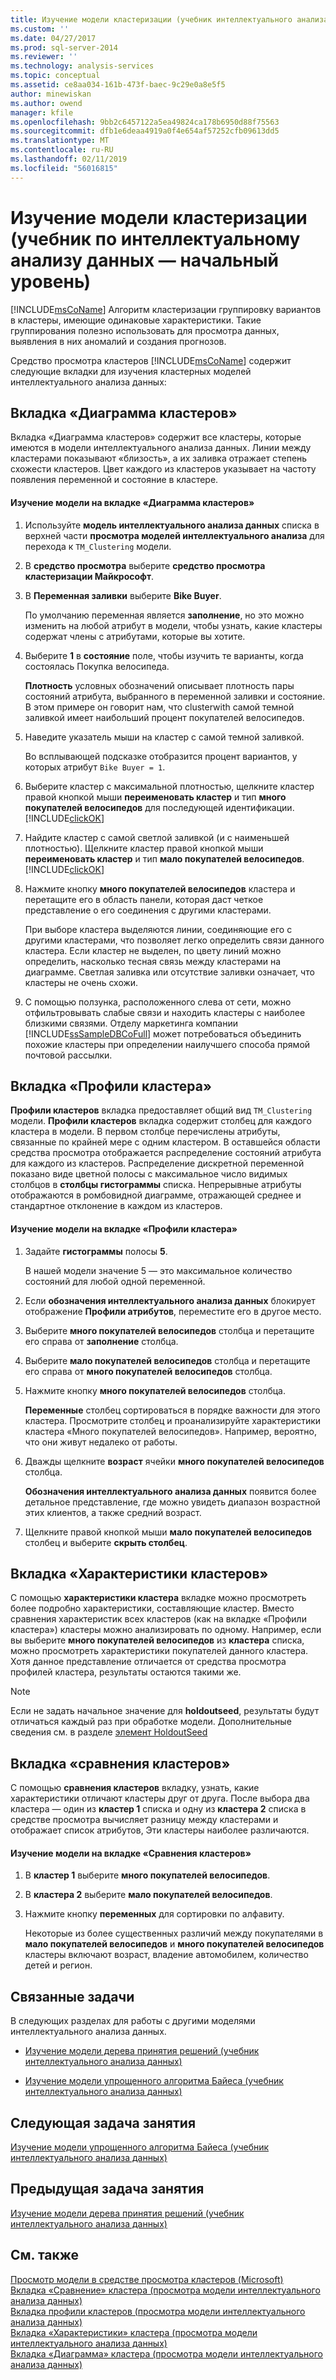 ```yaml
---
title: Изучение модели кластеризации (учебник интеллектуального анализа данных) | Документация Майкрософт
ms.custom: ''
ms.date: 04/27/2017
ms.prod: sql-server-2014
ms.reviewer: ''
ms.technology: analysis-services
ms.topic: conceptual
ms.assetid: ce8aa034-161b-473f-baec-9c29e0a8e5f5
author: minewiskan
ms.author: owend
manager: kfile
ms.openlocfilehash: 9bb2c6457122a5ea49824ca178b6950d88f75563
ms.sourcegitcommit: dfb1e6deaa4919a0f4e654af57252cfb09613dd5
ms.translationtype: MT
ms.contentlocale: ru-RU
ms.lasthandoff: 02/11/2019
ms.locfileid: "56016815"
---
```

# <a name="exploring-the-clustering-model-basic-data-mining-tutorial"></a>Изучение модели кластеризации (учебник по интеллектуальному анализу данных — начальный уровень)
  [!INCLUDE[msCoName](../includes/msconame-md.md)] Алгоритм кластеризации группировку вариантов в кластеры, имеющие одинаковые характеристики. Такие группирования полезно использовать для просмотра данных, выявления в них аномалий и создания прогнозов.  
  
 Средство просмотра кластеров [!INCLUDE[msCoName](../includes/msconame-md.md)] содержит следующие вкладки для изучения кластерных моделей интеллектуального анализа данных:  
  

  
##  <a name="ClusterDiagramTab"></a> Вкладка «Диаграмма кластеров»  
 Вкладка «Диаграмма кластеров» содержит все кластеры, которые имеются в модели интеллектуального анализа данных. Линии между кластерами показывают «близость», а их заливка отражает степень схожести кластеров. Цвет каждого из кластеров указывает на частоту появления переменной и состояние в кластере.  
  
#### <a name="to-explore-the-model-in-the-cluster-diagram-tab"></a>Изучение модели на вкладке «Диаграмма кластеров»  
  
1.  Используйте **модель интеллектуального анализа данных** списка в верхней части **просмотра моделей интеллектуального анализа** для перехода к `TM_Clustering` модели.  
  
2.  В **средство просмотра** выберите **средство просмотра кластеризации Майкрософт**.  
  
3.  В **Переменная заливки** выберите **Bike Buyer**.  
  
     По умолчанию переменная является **заполнение**, но это можно изменить на любой атрибут в модели, чтобы узнать, какие кластеры содержат члены с атрибутами, которые вы хотите.  
  
4.  Выберите **1** в **состояние** поле, чтобы изучить те варианты, когда состоялась Покупка велосипеда.  
  
     **Плотность** условных обозначений описывает плотность пары состояний атрибута, выбранного в переменной заливки и состояние. В этом примере он говорит нам, что clusterwith самой темной заливкой имеет наибольший процент покупателей велосипедов.  
  
5.  Наведите указатель мыши на кластер с самой темной заливкой.  
  
     Во всплывающей подсказке отобразится процент вариантов, у которых атрибут `Bike Buyer = 1`.  
  
6.  Выберите кластер с максимальной плотностью, щелкните кластер правой кнопкой мыши **переименовать кластер** и тип **много покупателей велосипедов** для последующей идентификации. [!INCLUDE[clickOK](../includes/clickok-md.md)]  
  
7.  Найдите кластер с самой светлой заливкой (и с наименьшей плотностью). Щелкните кластер правой кнопкой мыши **переименовать кластер** и тип **мало покупателей велосипедов**. [!INCLUDE[clickOK](../includes/clickok-md.md)]  
  
8.  Нажмите кнопку **много покупателей велосипедов** кластера и перетащите его в область панели, которая даст четкое представление о его соединения с другими кластерами.  
  
     При выборе кластера выделяются линии, соединяющие его с другими кластерами, что позволяет легко определить связи данного кластера. Если кластер не выделен, по цвету линий можно определить, насколько тесная связь между кластерами на диаграмме. Светлая заливка или отсутствие заливки означает, что кластеры не очень схожи.  
  
9. С помощью ползунка, расположенного слева от сети, можно отфильтровывать слабые связи и находить кластеры с наиболее близкими связями. Отделу маркетинга компании [!INCLUDE[ssSampleDBCoFull](../includes/sssampledbcofull-md.md)] может потребоваться объединить похожие кластеры при определении наилучшего способа прямой почтовой рассылки.  
  

  
##  <a name="ClusterProfilesTab"></a> Вкладка «Профили кластера»  
 **Профили кластеров** вкладка предоставляет общий вид `TM_Clustering` модели. **Профили кластеров** вкладка содержит столбец для каждого кластера в модели. В первом столбце перечислены атрибуты, связанные по крайней мере с одним кластером. В оставшейся области средства просмотра отображается распределение состояний атрибута для каждого из кластеров. Распределение дискретной переменной показано виде цветной полосы с максимальное число видимых столбцов в **столбцы гистограммы** списка. Непрерывные атрибуты отображаются в ромбовидной диаграмме, отражающей среднее и стандартное отклонение в каждом из кластеров.  
  
#### <a name="to-explore-the-model-in-the-cluster-profiles-tab"></a>Изучение модели на вкладке «Профили кластера»  
  
1.  Задайте **гистограммы** полосы **5**.  
  
     В нашей модели значение 5 — это максимальное количество состояний для любой одной переменной.  
  
2.  Если **обозначения интеллектуального анализа данных** блокирует отображение **Профили атрибутов**, переместите его в другое место.  
  
3.  Выберите **много покупателей велосипедов** столбца и перетащите его справа от **заполнение** столбца.  
  
4.  Выберите **мало покупателей велосипедов** столбца и перетащите его справа от **много покупателей велосипедов** столбца.  
  
5.  Нажмите кнопку **много покупателей велосипедов** столбца.  
  
     **Переменные** столбец сортироваться в порядке важности для этого кластера. Просмотрите столбец и проанализируйте характеристики кластера «Много покупателей велосипедов». Например, вероятно, что они живут недалеко от работы.  
  
6.  Дважды щелкните **возраст** ячейки **много покупателей велосипедов** столбца.  
  
     **Обозначения интеллектуального анализа данных** появится более детальное представление, где можно увидеть диапазон возрастной этих клиентов, а также средний возраст.  
  
7.  Щелкните правой кнопкой мыши **мало покупателей велосипедов** столбец и выберите **скрыть столбец**.  
  

  
##  <a name="ClusterCharacteristicsTab"></a> Вкладка «Характеристики кластеров»  
 С помощью **характеристики кластера** вкладке можно просмотреть более подробно характеристики, составляющие кластер. Вместо сравнения характеристик всех кластеров (как на вкладке «Профили кластера») кластеры можно анализировать по одному. Например, если вы выберите **много покупателей велосипедов** из **кластера** списка, можно просмотреть характеристики покупателей данного кластера. Хотя данное представление отличается от средства просмотра профилей кластера, результаты остаются такими же.  
  
> [!NOTE]  
>  Если не задать начальное значение для **holdoutseed**, результаты будут отличаться каждый раз при обработке модели. Дополнительные сведения см. в разделе [элемент HoldoutSeed](https://docs.microsoft.com/bi-reference/assl/properties/holdoutseed-element)  
  

  
##  <a name="ClusterDiscriminationTab"></a> Вкладка «сравнения кластеров»  
 С помощью **сравнения кластеров** вкладку, узнать, какие характеристики отличают кластеры друг от друга. После выбора два кластера — один из **кластер 1** списка и одну из **кластера 2** списка в средстве просмотра вычисляет разницу между кластерами и отображает список атрибутов, Эти кластеры наиболее различаются.  
  
#### <a name="to-explore-the-model-in-the-cluster-discrimination-tab"></a>Изучение модели на вкладке «Сравнения кластеров»  
  
1.  В **кластер 1** выберите **много покупателей велосипедов**.  
  
2.  В **кластера 2** выберите **мало покупателей велосипедов**.  
  
3.  Нажмите кнопку **переменных** для сортировки по алфавиту.  
  
     Некоторые из более существенных различий между покупателями в **мало покупателей велосипедов** и **много покупателей велосипедов** кластеры включают возраст, владение автомобилем, количество детей и регион.  
  
## <a name="related-tasks"></a>Связанные задачи  
 В следующих разделах для работы с другими моделями интеллектуального анализа данных.  
  
-   [Изучение модели дерева принятия решений &#40;учебник интеллектуального анализа данных&#41;](../../2014/tutorials/exploring-the-decision-tree-model-basic-data-mining-tutorial.md)  
  
-   [Изучение модели упрощенного алгоритма Байеса &#40;учебник интеллектуального анализа данных&#41;](../../2014/tutorials/exploring-the-naive-bayes-model-basic-data-mining-tutorial.md)  
  
## <a name="next-task-in-lesson"></a>Следующая задача занятия  
 [Изучение модели упрощенного алгоритма Байеса &#40;учебник интеллектуального анализа данных&#41;](../../2014/tutorials/exploring-the-naive-bayes-model-basic-data-mining-tutorial.md)  
  
## <a name="previous-task-in-lesson"></a>Предыдущая задача занятия  
 [Изучение модели дерева принятия решений &#40;учебник интеллектуального анализа данных&#41;](../../2014/tutorials/exploring-the-decision-tree-model-basic-data-mining-tutorial.md)  
  
## <a name="see-also"></a>См. также  
 [Просмотр модели в средстве просмотра кластеров (Microsoft)](../../2014/analysis-services/data-mining/browse-a-model-using-the-microsoft-cluster-viewer.md)   
 [Вкладка «Сравнение» кластера &#40;просмотра модели интеллектуального анализа данных&#41;](../../2014/analysis-services/cluster-discrimination-tab-mining-model-viewer.md)   
 [Вкладка профили кластеров &#40;просмотра модели интеллектуального анализа данных&#41;](../../2014/analysis-services/cluster-profiles-tab-mining-model-viewer.md)   
 [Вкладка «Характеристики» кластера &#40;просмотра модели интеллектуального анализа данных&#41;](../../2014/analysis-services/cluster-characteristics-tab-mining-model-viewer.md)   
 [Вкладка «Диаграмма» кластера &#40;просмотра модели интеллектуального анализа данных&#41;](../../2014/analysis-services/cluster-diagram-tab-mining-model-viewer.md)  
  
  
